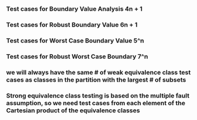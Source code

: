### Test cases for Boundary Value Analysis 4n + 1

### Test cases for Robust Boundary Value 6n + 1

### Test cases for Worst Case Boundary Value 5^n

### Test cases for Robust Worst Case Boundary 7^n

### we will always have the same # of weak equivalence class test cases as classes in the partition with the largest # of subsets

### Strong equivalence class testing is based on the multiple fault assumption, so we need test cases from each element of the Cartesian product of the equivalence classes

###
